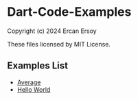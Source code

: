 # Dart-Code-Examples

Copyright (c) 2024 Ercan Ersoy

These files licensed by MIT License.

## Examples List

* [Average](average)
* [Hello World](hello-world)

